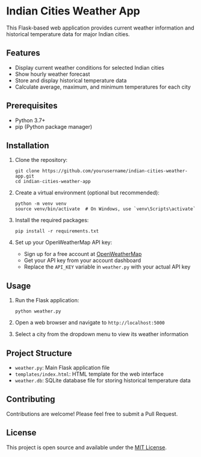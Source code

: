 # Indian Cities Weather App

This Flask-based web application provides current weather information and historical temperature data for major Indian cities.

## Features

- Display current weather conditions for selected Indian cities
- Show hourly weather forecast
- Store and display historical temperature data
- Calculate average, maximum, and minimum temperatures for each city

## Prerequisites

- Python 3.7+
- pip (Python package manager)

## Installation

1. Clone the repository:
   ```
   git clone https://github.com/yourusername/indian-cities-weather-app.git
   cd indian-cities-weather-app
   ```

2. Create a virtual environment (optional but recommended):
   ```
   python -m venv venv
   source venv/bin/activate  # On Windows, use `venv\Scripts\activate`
   ```

3. Install the required packages:
   ```
   pip install -r requirements.txt
   ```

4. Set up your OpenWeatherMap API key:
   - Sign up for a free account at [OpenWeatherMap](https://openweathermap.org/)
   - Get your API key from your account dashboard
   - Replace the `API_KEY` variable in `weather.py` with your actual API key

## Usage

1. Run the Flask application:
   ```
   python weather.py
   ```

2. Open a web browser and navigate to `http://localhost:5000`

3. Select a city from the dropdown menu to view its weather information

## Project Structure

- `weather.py`: Main Flask application file
- `templates/index.html`: HTML template for the web interface
- `weather.db`: SQLite database file for storing historical temperature data

## Contributing

Contributions are welcome! Please feel free to submit a Pull Request.

## License

This project is open source and available under the [MIT License](LICENSE).
